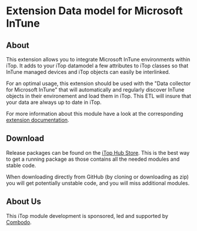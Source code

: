 # Extension Data model for Microsoft InTune

## About

This extension allows you to integrate Microsoft InTune environments within iTop. It adds to your iTop datamodel a few 
attributes to iTop classes so that InTune managed devices and iTop objects can easily be interlinked.

For an optimal usage, this extension should be used with the "Data collector for Microsoft InTune" that will automatically and regularly discover InTune
objects in their environement and load them in iTop. This ETL will insure that your data are always up to date in iTop.

For more information about this module have a look at the
corresponding [extension documentation](https://store.itophub.io/en_US/products/combodo-azure-datamodel).

## Download

Release packages can be found on the [iTop Hub Store](https://store.itophub.io/en_US/taxons/all-extensions). This is the best way to get a
running package as those contains all the needed modules and stable code.

When downloading directly from GitHub (by cloning or downloading as zip) you will get potentially unstable code, and you will miss
additional modules.

## About Us

This iTop module development is sponsored, led and supported by [Combodo](https://www.combodo.com).
